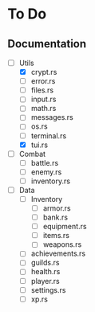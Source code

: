 # To Do

## Documentation

- [ ] Utils
  - [x] crypt.rs
  - [ ] error.rs
  - [ ] files.rs
  - [ ] input.rs
  - [ ] math.rs
  - [ ] messages.rs
  - [ ] os.rs
  - [ ] terminal.rs
  - [x] tui.rs
- [ ] Combat
  - [ ] battle.rs
  - [ ] enemy.rs
  - [ ] inventory.rs
- [ ] Data
  - [ ] Inventory
    - [ ] armor.rs
    - [ ] bank.rs
    - [ ] equipment.rs
    - [ ] items.rs
    - [ ] weapons.rs
  - [ ] achievements.rs
  - [ ] guilds.rs
  - [ ] health.rs
  - [ ] player.rs
  - [ ] settings.rs
  - [ ] xp.rs
